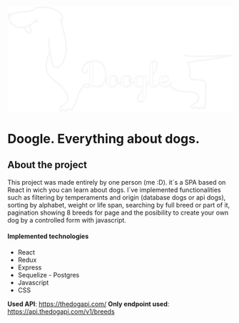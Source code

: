 ![Logo](client/src/images/logoW.png)

# Doogle. Everything about dogs.

## About the project

This project was made entirely by one person (me :D). it´s a SPA based on React in wich you can learn about dogs.
I´ve implemented functionalities such as filtering by temperaments and origin (database dogs or api dogs), sorting by alphabet, weight or life span, searching by full breed or part of it, pagination showing 8 breeds for page and the posibility to create your own dog by a controlled form with javascript.

#### Implemented technologies

- React
- Redux
- Express
- Sequelize - Postgres
- Javascript
- CSS

__Used API__: https://thedogapi.com/ 
__Only endpoint used__: <https://api.thedogapi.com/v1/breeds>